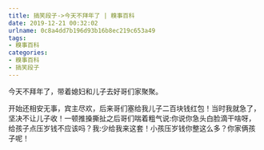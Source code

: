 ```yaml
---
title: 搞笑段子->今天不拜年了 | 糗事百科
date: 2019-12-21 00:32:02
urlname: 0c8a4dd7b196d93b16b8ec219c653a49
tags: 
- 糗事百科
categories:
- 糗事百科
- 搞笑段子
---
```

今天不拜年了，带着媳妇和儿子去好哥们家聚聚。

开始还相安无事，宾主尽欢，后来哥们塞给我儿子二百块钱红包！当时我就急了，坚决不让儿子收！一顿推搡撕扯之后哥们喘着粗气说:你说你急头白脸滴干啥呀，给孩子点压岁钱不应该吗？我:少给我来这套！小孩压岁钱你整这么多？你家俩孩子呢！



